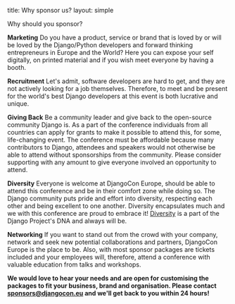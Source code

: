 title: Why sponsor us?
layout: simple

Why should you sponsor?

**Marketing** Do you have a product, service or brand that is loved by or will be loved by the Django/Python developers and forward thinking entrepreneurs in Europe and the World? Here you can expose your self digitally, on printed material and if you wish meet everyone by having a booth.

**Recruitment** Let's admit, software developers are hard to get, and they are not actively looking for a job themselves. Therefore, to meet and be present for the world's best Django developers at this event is both lucrative and unique.

**Giving Back** Be a community leader and give back to the open-source community Django is. As a part of the conference individuals from all countries can apply for grants to make it possible to attend this, for some, life-changing event. The conference must be affordable because many contributors to Django, attendees and speakers would not otherwise be able to attend without sponsorships from the community. Please consider supporting with any amount to give everyone involved an opportunity to attend.

**Diversity** Everyone is welcome at DjangoCon Europe, should be able to attend this conference and be in their comfort zone while doing so. The Django community puts pride and effort into diversity, respecting each other and being excellent to one another. Diversity encapsulates much and we with this conference are proud to embrace it! <a href="https://www.python.org/community/diversity/" class="pages-links">Diversity</a> is a part of the Django Project's DNA and always will be.

**Networking** If you want to stand out from the crowd with your company, network and seek new potential collaborations and partners, DjangoCon Europe is the place to be. Also, with most sponsor packages are tickets included and your employees will, therefore, attend a conference with valuable education from talks and workshops.

<!--

See detailed descriptions and custom opportunities in our Sponsorships Brochure:


[<center><button class="btn">Discover the Sponsorship Brochure (PDF)</button></center>](/static/docs/djc-sponsorship-brochure.pdf){:target="_blank"}

-->

**We would love to hear your needs and are open for customising the packages to fit your business, brand and organisation. Please contact <a href="mailto:sponsors@djangocon.eu" class="pages-links">sponsors@djangocon.eu</a> and we'll get back to you within 24 hours!**
